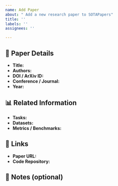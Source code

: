 ```yaml
---
name: Add Paper
about: " Add a new research paper to SOTAPapers"
title: ''
labels: ''
assignees: ''

---
```


## 📄 Paper Details

- **Title:**  
- **Authors:**  
- **DOI / ArXiv ID:**  
- **Conference / Journal:**  
- **Year:**  

## 📊 Related Information
- **Tasks:**  
- **Datasets:**  
- **Metrics / Benchmarks:**  

## 🔗 Links
- **Paper URL:**  
- **Code Repository:**  

## 📝 Notes (optional)
